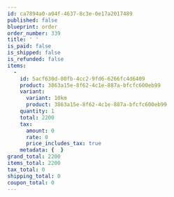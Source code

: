 ```yaml
---
id: ca7894a0-a04f-4637-8c3e-0e17a2017489
published: false
blueprint: order
order_number: 339
title: ' '
is_paid: false
is_shipped: false
is_refunded: false
items:
  -
    id: 5acf630d-00fb-4cc2-9fd6-6266fc4d6409
    product: 3863a15e-8f62-4c1e-887a-bfcfc600eb99
    variant:
      variant: 10km
      product: 3863a15e-8f62-4c1e-887a-bfcfc600eb99
    quantity: 1
    total: 2200
    tax:
      amount: 0
      rate: 0
      price_includes_tax: true
    metadata: {  }
grand_total: 2200
items_total: 2200
tax_total: 0
shipping_total: 0
coupon_total: 0
---
```

